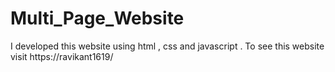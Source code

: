# Multi_Page_Website
I developed this website using html , css and javascript . To see this website visit https://ravikant1619/

